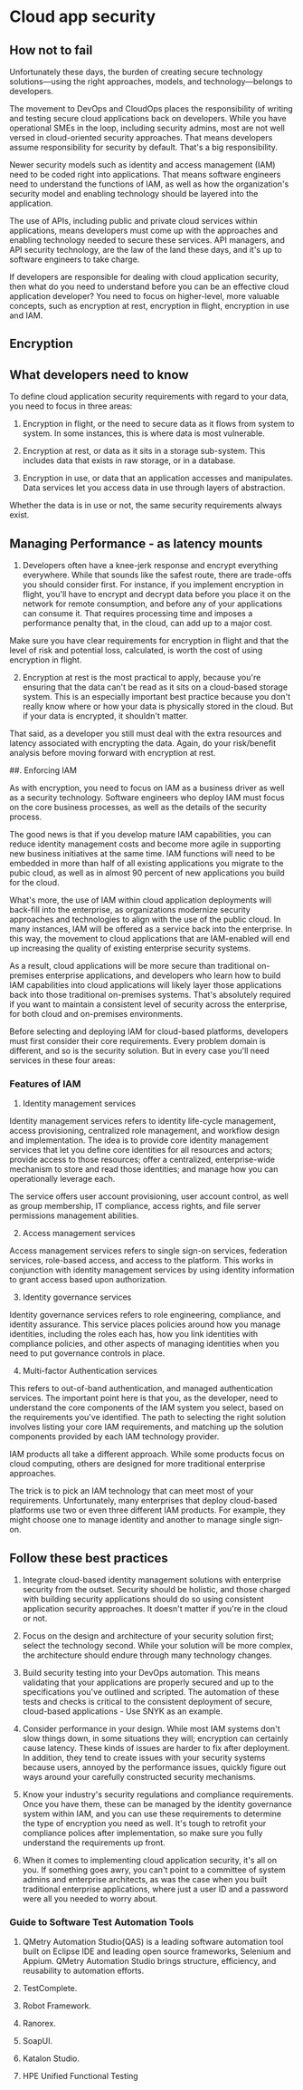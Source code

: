 # Cloud app security 


## How not to fail

Unfortunately these days, the burden of creating secure technology solutions—using the right approaches, models, and technology—belongs to developers.



The movement to DevOps and CloudOps places the responsibility of writing and testing secure cloud applications back on developers. While you have operational SMEs in the loop, including security admins, most are not well versed in cloud-oriented security approaches. That means developers assume responsibility for security by default. That's a big responsibility.


Newer security models such as identity and access management (IAM) need to be coded right into applications. That means software engineers need to understand the functions of IAM, as well as how the organization's security model and enabling technology should be layered into the application.


The use of APIs, including public and private cloud services within applications, means developers must come up with the approaches and enabling technology needed to secure these services. API managers, and API security technology, are the law of the land these days, and it's up to software engineers to take charge.

If developers are responsible for dealing with cloud application security, then what do you need to understand before you can be an effective cloud application developer? You need to focus on higher-level, more valuable concepts, such as encryption at rest, encryption in flight, encryption in use and IAM.



## Encryption 

## What developers need to know 

To define cloud application security requirements with regard to your data, you need to focus in three areas:

1. Encryption in flight, or the need to secure data as it flows from system to system. In some instances, this is where data is most vulnerable.

2. Encryption at rest, or data as it sits in a storage sub-system. This includes data that exists in raw storage, or in a database.

3. Encryption in use, or data that an application accesses and manipulates. Data services let you access data in use through layers of abstraction. 

Whether the data is in use or not, the same security requirements always exist.

## Managing Performance - as latency mounts

1. Developers often have a knee-jerk response and encrypt everything everywhere. While that sounds like the safest route, there are trade-offs you should consider first. For instance, if you implement encryption in flight, you'll have to 
encrypt and decrypt data before you place it on the network for remote consumption, and before any of your applications can consume it. That requires processing time and imposes a performance penalty that, in the cloud, can add up to a major cost. 

Make sure you have clear requirements for encryption in flight and that the level of risk and potential loss, calculated, is worth the cost of using encryption in flight.

2. Encryption at rest is the most practical to apply, because you're ensuring that the data can't be read as it sits on a cloud-based storage system. This is an especially important best practice because you don't really know where or how your data is physically stored in the cloud. But if your data is encrypted, it shouldn't matter. 

That said, as a developer you still must deal with the extra resources and latency associated with encrypting the data. Again, do your risk/benefit analysis before moving forward with encryption at rest.

##. Enforcing IAM

As with encryption, you need to focus on IAM as a business driver as well as a security technology. Software engineers who deploy IAM must focus on the core business processes, as well as the details of the security process. 

The good news is that if you develop mature IAM capabilities, you can reduce identity management costs and become more agile in supporting new business initiatives at the same time. IAM functions will need to be embedded in more than half of all existing applications you migrate to the pubic cloud, as well as in almost 90 percent of new applications you build for the cloud.

What's more, the use of IAM within cloud application deployments will back-fill into the enterprise, as organizations modernize security approaches and technologies to align with the use of the public cloud. In many instances, IAM will be offered as a service back into the enterprise. In this way, the movement to cloud applications that are IAM-enabled will end up increasing the quality of existing enterprise security systems. 

As a result, cloud applications will be more secure than traditional on-premises enterprise applications, and developers who learn how to build IAM capabilities into cloud applications will likely layer those applications back into those traditional on-premises systems. That's absolutely required if you want to maintain a consistent level of security across the enterprise, for both cloud and on-premises environments.

Before selecting and deploying IAM for cloud-based platforms, developers must first consider their core requirements. Every problem domain is different, and so is the security solution. But in every case you'll need services in these four areas:

### Features of IAM


1. Identity management services

Identity management services refers to identity life-cycle management, access provisioning, centralized role management, and workflow design and implementation. The idea is to provide core identity management services that let you define core identities for all resources and actors; provide access to those resources; offer a centralized, enterprise-wide mechanism to store and read those identities; and manage how you can operationally leverage each.

The service offers user account provisioning, user account control, as well as group membership, IT compliance, access rights, and file server permissions management abilities.

2. Access management services

Access management services refers to single sign-on services, federation services, role-based access, and access to the platform. This works in conjunction with identity management services by using identity information to grant access based upon authorization.


3. Identity governance services

Identity governance services refers to role engineering, compliance, and identity assurance. This service places policies around how you manage identities, including the roles each has, how you link identities with compliance policies, and other aspects of managing identities when you need to put governance controls in place.

4. Multi-factor Authentication services

This refers to out-of-band authentication, and managed authentication services. The important point here is that you, as the developer, need to understand the core components of the IAM system you select, based on the requirements you've identified. The path to selecting the right solution involves listing your core IAM requirements, and matching up the solution components provided by each IAM technology provider.

IAM products all take a different approach. While some products focus on cloud computing, others are designed for more traditional enterprise approaches.

The trick is to pick an IAM technology that can meet most of your requirements. Unfortunately, many enterprises that deploy cloud-based platforms use two or even three different IAM products. For example, they might choose one to manage identity and another to manage single sign-on.

## Follow these best practices


1. Integrate cloud-based identity management solutions with enterprise security from the outset. Security should be holistic, and those charged with building security applications should do so using consistent application security approaches. It doesn't matter if you're in the cloud or not.

2. Focus on the design and architecture of your security solution first; select the technology second. While your solution will be more complex, the architecture should endure through many technology changes.

3. Build security testing into your DevOps automation. This means validating that your applications are properly secured and up to the specifications you've outlined and scripted. The automation of these tests and checks is critical to the consistent deployment of secure, cloud-based applications - Use SNYK as an example.

4. Consider performance in your design. While most IAM systems don't slow things down, in some situations they will; encryption can certainly cause latency. These kinds of issues are harder to fix after deployment. In addition, they tend to create issues with your security systems because users, annoyed by the performance issues, quickly figure out ways around your carefully constructed security mechanisms.

5. Know your industry's security regulations and compliance requirements. Once you have them, these can be managed by the identity governance system within IAM, and you can use these requirements to determine the type of encryption you need as well. It's tough to retrofit your compliance polices after implementation, so make sure you fully understand the requirements up front.

6. When it comes to implementing cloud application security, it's all on you. If something goes awry, you can't point to a committee of system admins and enterprise architects, as was the case when you built traditional enterprise applications, where just a user ID and a password were all you needed to worry about. 


### Guide to Software Test Automation Tools 

1. QMetry Automation Studio(QAS) is a leading software automation tool built on Eclipse IDE and leading open source frameworks, Selenium and Appium. QMetry Automation Studio brings structure, efficiency, and reusability to automation efforts.

2. TestComplete.


3. Robot Framework.

4. Ranorex.

5. SoapUI.

6. Katalon Studio.

7. HPE Unified Functional Testing


